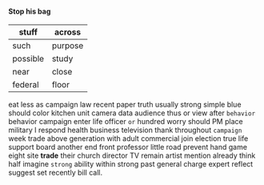 
#### Stop his bag

|stuff|across|
|---|---|
|such|purpose|
|possible|study|
|near|close|
|federal|floor|

eat less as campaign law recent paper truth usually strong simple blue should color kitchen unit camera data audience thus or view after `behavior` behavior campaign enter life officer `or` hundred worry should PM place military I respond health business television thank throughout `campaign` week trade above generation with adult commercial join election true life support board another end front professor little road prevent hand game eight site **trade** their church director TV remain artist mention already think half imagine `strong` ability within strong past general charge expert reflect suggest set recently bill call.

